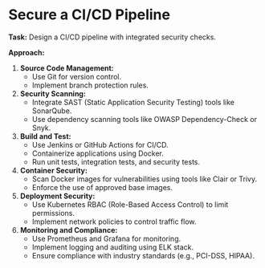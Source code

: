 # Secure a CI/CD Pipeline

**Task:** Design a CI/CD pipeline with integrated security checks.

**Approach:**

1. **Source Code Management:**
    - Use Git for version control.
    - Implement branch protection rules.
2. **Security Scanning:**
    - Integrate SAST (Static Application Security Testing) tools like SonarQube.
    - Use dependency scanning tools like OWASP Dependency-Check or Snyk.
3. **Build and Test:**
    - Use Jenkins or GitHub Actions for CI/CD.
    - Containerize applications using Docker.
    - Run unit tests, integration tests, and security tests.
4. **Container Security:**
    - Scan Docker images for vulnerabilities using tools like Clair or Trivy.
    - Enforce the use of approved base images.
5. **Deployment Security:**
    - Use Kubernetes RBAC (Role-Based Access Control) to limit permissions.
    - Implement network policies to control traffic flow.
6. **Monitoring and Compliance:**
    - Use Prometheus and Grafana for monitoring.
    - Implement logging and auditing using ELK stack.
    - Ensure compliance with industry standards (e.g., PCI-DSS, HIPAA).

